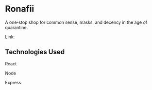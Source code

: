 # Ronafii

A one-stop shop for common sense, masks, and decency in the age of quarantine.

Link:

## Technologies Used

React

Node

Express
